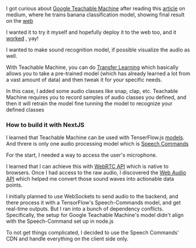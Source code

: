 I got curious about [Google Teachable Machine](https://teachablemachine.withgoogle.com/v1/) after reading this [article](https://medium.com/@warronbebster/teachable-machine-tutorial-bananameter-4bfffa765866) on medium, where he trains banana classification model, showing final result on the [web](https://tm-image-demo.glitch.me/) 

I wanted it to try it myself and hopefully deploy it to the web too, and it [worked](https://audiochi.vercel.app/) , yay! 

I wanted to make sound recognition model, if possible visualize the audio as well.

With Teachable Machine, you can do [Transfer Learning](https://en.wikipedia.org/wiki/Transfer_learning) which basically allows you to take a pre-trained model (which has already learned a lot from a vast amount of data) and then tweak it for your specific needs.

In this case, I added some audio classes like snap, clap, etc. Teachable Machine requires you to record samples of audio classes you defined, and then it will retrain the model fine tunning the model to recognize your defined classes 







### How to build it with NextJS

I learned that Teachable Machine can be used with TenserFlow.js [models](https://www.tensorflow.org/js/models). And threre is only one audio processing model which is [Speech Commands](https://github.com/tensorflow/tfjs-models/tree/master/speech-commands) 

For the start, I needed a way to access the user's microphone. 

I learned that I can achieve this with [WebRTC API](https://developer.mozilla.org/en-US/docs/Glossary/WebRTC)  which is native to browsers. Once I had access to the raw audio, I discovered the [Web Audio API](https://developer.mozilla.org/en-US/docs/Web/API/Web_Audio_API) which helped me convert those sound waves into actionable data points.

I initially planned to use WebSockets to send audio to the backend, and there process it with a TensorFlow's Speech-Commands model, and get real-time outputs. But I ran into a bunch of dependency conflicts. Specifically, the setup for Google Teachable Machine's model didn't align with the Speech-Command set up in node.js

To not get things complicated, I decided to use the Speech Commands' CDN and handle everything on the client side only.
